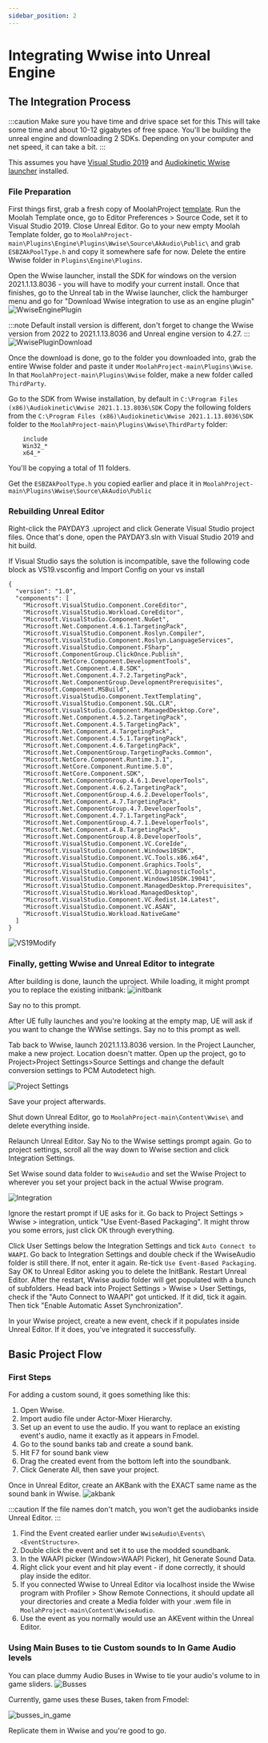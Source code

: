 ```yaml
---
sidebar_position: 2
---
```


# Integrating Wwise into Unreal Engine

## The Integration Process

:::caution Make sure you have time and drive space set for this
This will take some time and about 10-12 gigabytes of free space. You'll be building the unreal engine and downloading 2 SDKs. Depending on your computer and net speed, it can take a bit.
:::

This assumes you have [Visual Studio 2019](https://visualstudio.microsoft.com/vs/older-downloads/) and [Audiokinetic Wwise launcher](https://www.audiokinetic.com/en/download/) installed.

### File Preparation

First things first, grab a fresh copy of MoolahProject [template](https://github.com/MoolahModding/MoolahProject).
Run the Moolah Template once, go to Editor Preferences > Source Code, set it to Visual Studio 2019. Close Unreal Editor.
Go to your new empty Moolah Template folder, go to `MoolahProject-main\Plugins\Engine\Plugins\Wwise\Source\AkAudio\Public\` and grab `ESBZAkPoolType.h` and copy it somewhere safe for now.
Delete the entire Wwise folder in `Plugins\Engine\Plugins`.

Open the Wwise launcher, install the SDK for windows on the version 2021.1.13.8036 - you will have to modify your current install.
Once that finishes, go to the Unreal tab in the Wwise launcher, click the hamburger menu and go for "Download Wwise integration to use as an engine plugin"
![WwiseEnginePlugin](assets\wwiseengineplugin.png)

:::note
Default install version is different, don't forget to change the Wwise version from 2022 to 2021.1.13.8036 and Unreal engine version to 4.27.
:::
![WwisePluginDownload](assets\engineplugindownload.png)

Once the download is done, go to the folder you downloaded into, grab the entire Wwise folder and paste it under `MoolahProject-main\Plugins\Wwise`.
In that `MoolahProject-main\Plugins\Wwise` folder, make a new folder called `ThirdParty`.

Go to the SDK from Wwise installation, by default in `C:\Program Files (x86)\Audiokinetic\Wwise 2021.1.13.8036\SDK`
Copy the following folders from the `C:\Program Files (x86)\Audiokinetic\Wwise 2021.1.13.8036\SDK` folder to the `MoolahProject-main\Plugins\Wwise\ThirdParty` folder:


        include
        Win32_*
        x64_*

You'll be copying a total of 11 folders.

Get the `ESBZAkPoolType.h` you copied earlier and place it in `MoolahProject-main\Plugins\Wwise\Source\AkAudio\Public`

### Rebuilding Unreal Editor

Right-click the PAYDAY3 .uproject and click Generate Visual Studio project files.
Once that's done, open the PAYDAY3.sln with Visual Studio 2019 and hit build.

If Visual Studio says the solution is incompatible, save the following code block as VS19.vsconfig and Import Config on your vs install
```
{
  "version": "1.0",
  "components": [
    "Microsoft.VisualStudio.Component.CoreEditor",
    "Microsoft.VisualStudio.Workload.CoreEditor",
    "Microsoft.VisualStudio.Component.NuGet",
    "Microsoft.Net.Component.4.6.1.TargetingPack",
    "Microsoft.VisualStudio.Component.Roslyn.Compiler",
    "Microsoft.VisualStudio.Component.Roslyn.LanguageServices",
    "Microsoft.VisualStudio.Component.FSharp",
    "Microsoft.ComponentGroup.ClickOnce.Publish",
    "Microsoft.NetCore.Component.DevelopmentTools",
    "Microsoft.Net.Component.4.8.SDK",
    "Microsoft.Net.Component.4.7.2.TargetingPack",
    "Microsoft.Net.ComponentGroup.DevelopmentPrerequisites",
    "Microsoft.Component.MSBuild",
    "Microsoft.VisualStudio.Component.TextTemplating",
    "Microsoft.VisualStudio.Component.SQL.CLR",
    "Microsoft.VisualStudio.Component.ManagedDesktop.Core",
    "Microsoft.Net.Component.4.5.2.TargetingPack",
    "Microsoft.Net.Component.4.5.TargetingPack",
    "Microsoft.Net.Component.4.TargetingPack",
    "Microsoft.Net.Component.4.5.1.TargetingPack",
    "Microsoft.Net.Component.4.6.TargetingPack",
    "Microsoft.Net.ComponentGroup.TargetingPacks.Common",
    "Microsoft.NetCore.Component.Runtime.3.1",
    "Microsoft.NetCore.Component.Runtime.5.0",
    "Microsoft.NetCore.Component.SDK",
    "Microsoft.Net.ComponentGroup.4.6.1.DeveloperTools",
    "Microsoft.Net.Component.4.6.2.TargetingPack",
    "Microsoft.Net.ComponentGroup.4.6.2.DeveloperTools",
    "Microsoft.Net.Component.4.7.TargetingPack",
    "Microsoft.Net.ComponentGroup.4.7.DeveloperTools",
    "Microsoft.Net.Component.4.7.1.TargetingPack",
    "Microsoft.Net.ComponentGroup.4.7.1.DeveloperTools",
    "Microsoft.Net.Component.4.8.TargetingPack",
    "Microsoft.Net.ComponentGroup.4.8.DeveloperTools",
    "Microsoft.VisualStudio.Component.VC.CoreIde",
    "Microsoft.VisualStudio.Component.Windows10SDK",
    "Microsoft.VisualStudio.Component.VC.Tools.x86.x64",
    "Microsoft.VisualStudio.Component.Graphics.Tools",
    "Microsoft.VisualStudio.Component.VC.DiagnosticTools",
    "Microsoft.VisualStudio.Component.Windows10SDK.19041",
    "Microsoft.VisualStudio.Component.ManagedDesktop.Prerequisites",
    "Microsoft.VisualStudio.Workload.ManagedDesktop",
    "Microsoft.VisualStudio.Component.VC.Redist.14.Latest",
    "Microsoft.VisualStudio.Component.VC.ASAN",
    "Microsoft.VisualStudio.Workload.NativeGame"
  ]
}

```
![VS19Modify](assets\vs19.png)

### Finally, getting Wwise and Unreal Editor to integrate

After building is done, launch the uproject. While loading, it might prompt you to replace the existing initbank:
![initbank](assets\wwiseerror.png)

Say no to this prompt.

After UE fully launches and you're looking at the empty map, UE will ask if you want to change the WWise settings. Say no to this prompt as well.


Tab back to Wwise, launch 2021.1.13.8036 version. In the Project Launcher, make a new project. Location doesn't matter. Open up the project, go to Project>Project Settings>Source Settings and change the default conversion settings to PCM Autodetect high.

![Project Settings](assets\wwiseprjs.gif)

Save your project afterwards.


Shut down Unreal Editor, go to `MoolahProject-main\Content\Wwise\` and delete everything inside.

Relaunch Unreal Editor. Say No to the Wwise settings prompt again. Go to project settings, scroll all the way down to Wwise section and click Integration Settings.

Set Wwise sound data folder to `WwiseAudio` and set the Wwise Project to wherever you set your project back in the actual Wwise program.

![Integration](assets\uewwise1.png)

Ignore the restart prompt if UE asks for it. Go back to Project Settings > Wwise > integration, untick "Use Event-Based Packaging". It might throw you some errors, just click OK through everything.

Click User Settings below the Integration Settings and tick `Auto Connect to WAAPI`. Go back to Integration Settings and double check if the WwiseAudio folder is still there. If not, enter it again. Re-tick `Use Event-Based Packaging`. Say OK to Unreal Editor asking you to delete the InitBank.
Restart Unreal Editor. After the restart, Wwise audio folder will get populated with a bunch of subfolders. Head back into Project Settings > Wwise > User Settings, check if the "Auto Connect to WAAPI" got unticked. If it did, tick it again. Then tick "Enable Automatic Asset Synchronization".

In your Wwise project, create a new event, check if it populates inside Unreal Editor. If it does, you've integrated it successfully.

## Basic Project Flow 
### First Steps
For adding a custom sound, it goes something like this:
1. Open Wwise.
2. Import audio file under Actor-Mixer Hierarchy.
3. Set up an event to use the audio. If you want to replace an existing event's audio, name it exactly as it appears in Fmodel.
4. Go to the sound banks tab and create a sound bank.
5. Hit F7 for sound bank view
6. Drag the created event from the bottom left into the soundbank.
7. Click Generate All, then save your project.

Once in Unreal Editor, create an AKBank with the EXACT same name as the sound bank in Wwise.
![akbank](assets\akbank.png)

:::caution If the file names don't match, you won't get the audiobanks inside Unreal Editor.
:::

1. Find the Event created earlier under `WwiseAudio\Events\<EventStructure>`.
1. Double click the event and set it to use the modded soundbank.
1. In the WAAPI picker (Window>WAAPI Picker), hit Generate Sound Data.
1. Right click your event and hit play event - if done correctly, it should play inside the editor.
1. If you connected Wwise to Unreal Editor via localhost inside the Wwise program with Profiler > Show Remote Connections, it should update all your directories and create a Media folder with your .wem file in `MoolahProject-main\Content\WwiseAudio`.
1. Use the event as you normally would use an AKEvent within the Unreal Editor.

### Using Main Buses to tie Custom sounds to In Game Audio levels
You can place dummy Audio Buses in Wwise to tie your audio's volume to in game sliders.
![Busses](assets\bus1.png)

Currently, game uses these Buses, taken from Fmodel:

![busses_in_game](assets\bus2.png)

Replicate them in Wwise and you're good to go.